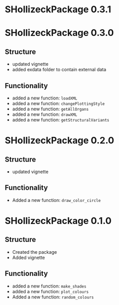 # SHollizeckPackage 0.3.1

# SHollizeckPackage 0.3.0

## Structure
* updated vignette
* added exdata folder to contain external data

## Functionality
* added a new function: `loadXML`
* added a new function: `changePlottingStyle`
* added a new function: `getAllOrgans`
* added a new function: `drawXML`
* added a new function: `getStructuralVariants`

# SHollizeckPackage 0.2.0

## Structure
* updated vignette

## Functionality
* Added a new function: `draw_color_circle`

# SHollizeckPackage 0.1.0

## Structure
* Created the package
* Added vignette

## Functionality
* added a new function: `make_shades`
* added a new function: `plot_colours`
* Added a new function: `random_colours`

